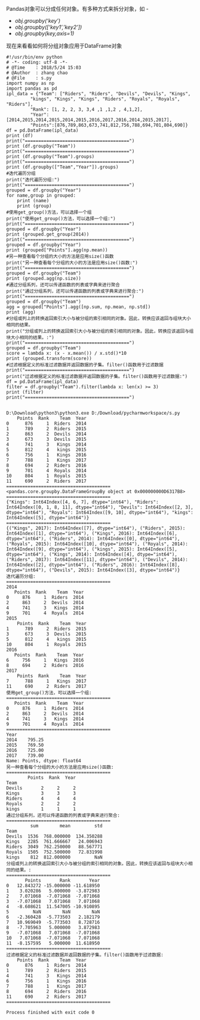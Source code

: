 Pandas对象可以分成任何对象。有多种方式来拆分对象，如 -

  * _obj.groupby(‘key’)_
  * _obj.groupby([‘key1’,’key2’])_
  * _obj.groupby(key,axis=1)_

现在来看看如何将分组对象应用于DataFrame对象

    
    
    #!/usr/bin/env python
    # -*- coding: utf-8 -*-
    # @Time    : 2018/5/24 15:03
    # @Author  : zhang chao
    # @File    : s.py
    import numpy as np
    import pandas as pd
    ipl_data = {"Team": ["Riders", "Riders", "Devils", "Devils", "Kings",
             "kings", "Kings", "Kings", "Riders", "Royals", "Royals", "Riders"],
             "Rank": [1, 2, 2, 3, 3,4 ,1 ,1,2 , 4,1,2],
             "Year": [2014,2015,2014,2015,2014,2015,2016,2017,2016,2014,2015,2017],
             "Points":[876,789,863,673,741,812,756,788,694,701,804,690]}
    df = pd.DataFrame(ipl_data)
    print (df)
    print("=======================================")
    print (df.groupby("Team"))
    print("=======================================")
    print (df.groupby("Team").groups)
    print("=======================================")
    print (df.groupby(["Team","Year"]).groups)
    #迭代遍历分组
    print("迭代遍历分组:")
    print("=======================================")
    grouped = df.groupby("Year")
    for name,group in grouped:
        print (name)
        print (group)
    #使用get_group()方法，可以选择一个组
    print("使用get_group()方法，可以选择一个组:")
    print("=======================================")
    grouped = df.groupby("Year")
    print (grouped.get_group(2014))
    print("=======================================")
    grouped = df.groupby("Year")
    print (grouped["Points"].agg(np.mean))
    #另一种查看每个分组的大小的方法是应用size()函数
    print("另一种查看每个分组的大小的方法是应用size()函数:")
    print("=======================================")
    grouped = df.groupby("Team")
    print (grouped.agg(np.size))
    #通过分组系列，还可以传递函数的列表或字典来进行聚合
    print("通过分组系列，还可以传递函数的列表或字典来进行聚合:")
    print("=======================================")
    grouped = df.groupby("Team")
    agg = grouped["Points"].agg([np.sum, np.mean, np.std])
    print (agg)
    #分组或列上的转换返回索引大小与被分组的索引相同的对象。因此，转换应该返回与组块大小相同的结果。
    print("分组或列上的转换返回索引大小与被分组的索引相同的对象。因此，转换应该返回与组块大小相同的结果。:")
    print("=======================================")
    grouped = df.groupby("Team")
    score = lambda x: (x - x.mean()) / x.std()*10
    print (grouped.transform(score))
    #过滤根据定义的标准过滤数据并返回数据的子集。filter()函数用于过滤数据
    print("=======================================")
    print("过滤根据定义的标准过滤数据并返回数据的子集。filter()函数用于过滤数据:")
    df = pd.DataFrame(ipl_data)
    filter = df.groupby("Team").filter(lambda x: len(x) >= 3)
    print (filter)
    print("=======================================")
    
    
    D:\Download\python3\python3.exe D:/Download/pycharmworkspace/s.py
        Points  Rank    Team  Year
    0      876     1  Riders  2014
    1      789     2  Riders  2015
    2      863     2  Devils  2014
    3      673     3  Devils  2015
    4      741     3   Kings  2014
    5      812     4   kings  2015
    6      756     1   Kings  2016
    7      788     1   Kings  2017
    8      694     2  Riders  2016
    9      701     4  Royals  2014
    10     804     1  Royals  2015
    11     690     2  Riders  2017
    =======================================
    <pandas.core.groupby.DataFrameGroupBy object at 0x000000000D6317B8>
    =======================================
    {"Kings": Int64Index([4, 6, 7], dtype="int64"), "Riders": Int64Index([0, 1, 8, 11], dtype="int64"), "Devils": Int64Index([2, 3], dtype="int64"), "Royals": Int64Index([9, 10], dtype="int64"), "kings": Int64Index([5], dtype="int64")}
    =======================================
    {("Kings", 2017): Int64Index([7], dtype="int64"), ("Riders", 2015): Int64Index([1], dtype="int64"), ("Kings", 2016): Int64Index([6], dtype="int64"), ("Riders", 2014): Int64Index([0], dtype="int64"), ("Royals", 2015): Int64Index([10], dtype="int64"), ("Royals", 2014): Int64Index([9], dtype="int64"), ("kings", 2015): Int64Index([5], dtype="int64"), ("Kings", 2014): Int64Index([4], dtype="int64"), ("Riders", 2017): Int64Index([11], dtype="int64"), ("Devils", 2014): Int64Index([2], dtype="int64"), ("Riders", 2016): Int64Index([8], dtype="int64"), ("Devils", 2015): Int64Index([3], dtype="int64")}
    迭代遍历分组:
    =======================================
    2014
       Points  Rank    Team  Year
    0     876     1  Riders  2014
    2     863     2  Devils  2014
    4     741     3   Kings  2014
    9     701     4  Royals  2014
    2015
        Points  Rank    Team  Year
    1      789     2  Riders  2015
    3      673     3  Devils  2015
    5      812     4   kings  2015
    10     804     1  Royals  2015
    2016
       Points  Rank    Team  Year
    6     756     1   Kings  2016
    8     694     2  Riders  2016
    2017
        Points  Rank    Team  Year
    7      788     1   Kings  2017
    11     690     2  Riders  2017
    使用get_group()方法，可以选择一个组:
    =======================================
       Points  Rank    Team  Year
    0     876     1  Riders  2014
    2     863     2  Devils  2014
    4     741     3   Kings  2014
    9     701     4  Royals  2014
    =======================================
    Year
    2014    795.25
    2015    769.50
    2016    725.00
    2017    739.00
    Name: Points, dtype: float64
    另一种查看每个分组的大小的方法是应用size()函数:
    =======================================
            Points  Rank  Year
    Team                      
    Devils       2     2     2
    Kings        3     3     3
    Riders       4     4     4
    Royals       2     2     2
    kings        1     1     1
    通过分组系列，还可以传递函数的列表或字典来进行聚合:
    =======================================
             sum        mean         std
    Team                                
    Devils  1536  768.000000  134.350288
    Kings   2285  761.666667   24.006943
    Riders  3049  762.250000   88.567771
    Royals  1505  752.500000   72.831998
    kings    812  812.000000         NaN
    分组或列上的转换返回索引大小与被分组的索引相同的对象。因此，转换应该返回与组块大小相同的结果。:
    =======================================
           Points       Rank       Year
    0   12.843272 -15.000000 -11.618950
    1    3.020286   5.000000  -3.872983
    2    7.071068  -7.071068  -7.071068
    3   -7.071068   7.071068   7.071068
    4   -8.608621  11.547005 -10.910895
    5         NaN        NaN        NaN
    6   -2.360428  -5.773503   2.182179
    7   10.969049  -5.773503   8.728716
    8   -7.705963   5.000000   3.872983
    9   -7.071068   7.071068  -7.071068
    10   7.071068  -7.071068   7.071068
    11  -8.157595   5.000000  11.618950
    =======================================
    过滤根据定义的标准过滤数据并返回数据的子集。filter()函数用于过滤数据:
        Points  Rank    Team  Year
    0      876     1  Riders  2014
    1      789     2  Riders  2015
    4      741     3   Kings  2014
    6      756     1   Kings  2016
    7      788     1   Kings  2017
    8      694     2  Riders  2016
    11     690     2  Riders  2017
    =======================================
    
    Process finished with exit code 0

